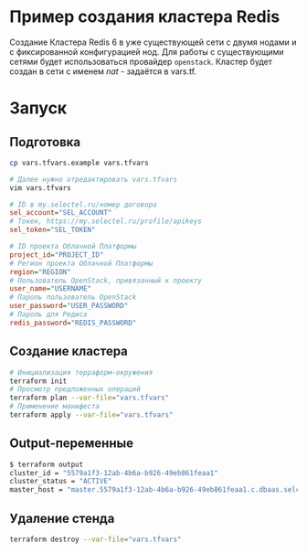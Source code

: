 # Пример создания кластера Redis

Создание Кластера Redis 6 в уже существующей сети с двумя нодами и с фиксированной конфигурацией нод.
Для работы с существующими сетями будет использоваться провайдер `openstack`. Кластер будет создан в сети с именем *nat* - задаётся в vars.tf.

# Запуск

## Подготовка

```bash
cp vars.tfvars.example vars.tfvars

# Далее нужно отредактировать vars.tfvars
vim vars.tfvars
```

```ini
# ID в my.selectel.ru/номер договора
sel_account="SEL_ACCOUNT"
# Токен, https://my.selectel.ru/profile/apikeys
sel_token="SEL_TOKEN"

# ID проекта Облачной Платформы
project_id="PROJECT_ID"
# Регион проекта Облачной Платформы
region="REGION"
# Пользователь OpenStack, привязанный к проекту
user_name="USERNAME"
# Пароль пользователь OpenStack
user_password="USER_PASSWORD"
# Пароль для Редиса
redis_password="REDIS_PASSWORD"
```

## Создание кластера
```bash
# Инициализация терраформ-окружения
terraform init
# Просмотр предложенных операций
terraform plan --var-file="vars.tfvars"
# Применение манифеста
terraform apply --var-file="vars.tfvars"
```

## Output-переменные
```bash
$ terraform output
cluster_id = "5579a1f3-12ab-4b6a-b926-49eb861feaa1"
cluster_status = "ACTIVE"
master_host = "master.5579a1f3-12ab-4b6a-b926-49eb861feaa1.c.dbaas.selcloud.ru"
```

## Удаление стенда
```bash
terraform destroy --var-file="vars.tfvars"
```
